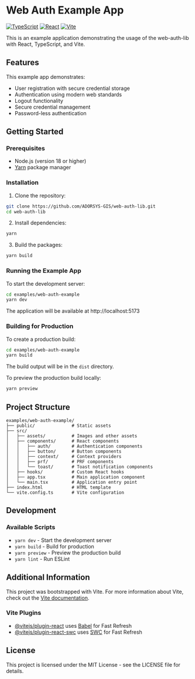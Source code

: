 # Web Auth Example App

[![TypeScript](https://img.shields.io/badge/TypeScript-4.9%2B-blue)](https://www.typescriptlang.org/)
[![React](https://img.shields.io/badge/React-18.0%2B-blue)](https://reactjs.org/)
[![Vite](https://img.shields.io/badge/Vite-5.0%2B-purple)](https://vitejs.dev/)

This is an example application demonstrating the usage of the web-auth-lib with React, TypeScript, and Vite.

## Features

This example app demonstrates:
- User registration with secure credential storage
- Authentication using modern web standards
- Logout functionality
- Secure credential management
- Password-less authentication

## Getting Started

### Prerequisites

- Node.js (version 18 or higher)
- [Yarn](https://yarnpkg.com/) package manager

### Installation

1. Clone the repository:
```bash
git clone https://github.com/ADORSYS-GIS/web-auth-lib.git
cd web-auth-lib
```

2. Install dependencies:
```bash
yarn
```

3. Build the packages:
```bash
yarn build
```

### Running the Example App

To start the development server:

```bash
cd examples/web-auth-example
yarn dev
```

The application will be available at http://localhost:5173

### Building for Production

To create a production build:

```bash
cd examples/web-auth-example
yarn build
```

The build output will be in the `dist` directory.

To preview the production build locally:

```bash
yarn preview
```

## Project Structure

```
examples/web-auth-example/
├── public/              # Static assets
├── src/
│   ├── assets/          # Images and other assets
│   ├── components/      # React components
│   │   ├── auth/        # Authentication components
│   │   ├── button/      # Button components
│   │   ├── context/     # Context providers
│   │   ├── prf/         # PRF components
│   │   └── toast/       # Toast notification components
│   ├── hooks/           # Custom React hooks
│   ├── app.tsx          # Main application component
│   └── main.tsx         # Application entry point
├── index.html           # HTML template
└── vite.config.ts       # Vite configuration
```

## Development

### Available Scripts

- `yarn dev` - Start the development server
- `yarn build` - Build for production
- `yarn preview` - Preview the production build
- `yarn lint` - Run ESLint

## Additional Information

This project was bootstrapped with Vite. For more information about Vite, check out the [Vite documentation](https://vitejs.dev/).

### Vite Plugins

- [@vitejs/plugin-react](https://github.com/vitejs/vite-plugin-react/blob/main/packages/plugin-react) uses [Babel](https://babeljs.io/) for Fast Refresh
- [@vitejs/plugin-react-swc](https://github.com/vitejs/vite-plugin-react/blob/main/packages/plugin-react-swc) uses [SWC](https://swc.rs/) for Fast Refresh

## License

This project is licensed under the MIT License - see the LICENSE file for details.
